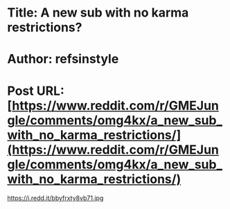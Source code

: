 # Title: A new sub with no karma restrictions?
# Author: refsinstyle
# Post URL: [https://www.reddit.com/r/GMEJungle/comments/omg4kx/a_new_sub_with_no_karma_restrictions/](https://www.reddit.com/r/GMEJungle/comments/omg4kx/a_new_sub_with_no_karma_restrictions/)


https://i.redd.it/bbyfrxty8vb71.jpg